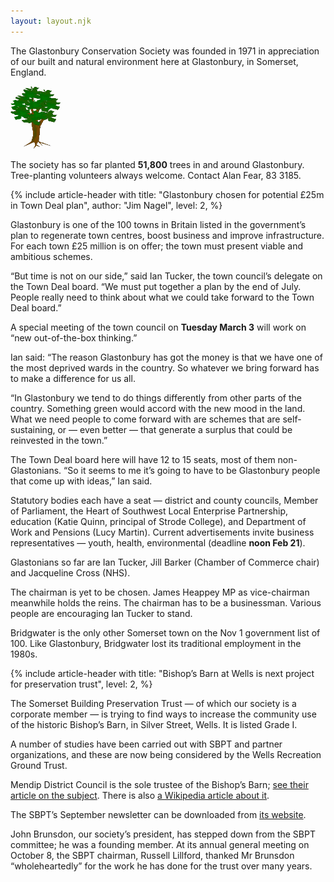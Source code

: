 ```yaml
---
layout: layout.njk
---
```


<section class="boxout right italic sans" aria-label="About the society">

<p class="highlight">
	The Glastonbury Conservation Society was founded in 1971
	in appreciation of our built and natural environment
	here at Glastonbury, in Somerset, England.
</p>

<img class="limit center" alt="" src="/img/tree2aw.png" style="width: 6em">

The society has so far planted **51,800** trees in and around Glastonbury.
Tree-planting volunteers always welcome.
Contact Alan Fear, 83 3185.

</section>

<article>

{% include article-header with
	title: "Glastonbury chosen for potential £25m in Town Deal plan",
	author: "Jim Nagel",
	level: 2,
%}

Glastonbury is one of the 100 towns in Britain listed in the
government’s plan to regenerate town centres, boost business and improve
infrastructure. For each town £25 million is on offer; the town must
present viable and ambitious schemes.

“But time is not on our side,” said Ian Tucker, the town council’s
delegate on the Town Deal board. “We must put together a plan by the end
of July. People really need to think about what we could take forward to
the Town Deal board.”

A special meeting of the town council on **Tuesday March 3** will work
on “new out-of-the-box thinking.”

Ian said: “The reason Glastonbury has got the money is that we have one
of the most deprived wards in the country. So whatever we bring forward
has to make a difference for us all.

“In Glastonbury we tend to do things differently from other parts of the
country. Something green would accord with the new mood in the land.
What we need people to come forward with are schemes that are
self-sustaining, or — even better — that generate a surplus that could
be reinvested in the town.”

The Town Deal board here will have 12 to 15 seats, most of them
non-Glastonians. “So it seems to me it’s going to have to be Glastonbury
people that come up with ideas,” Ian said.

Statutory bodies each have a seat — district and county councils, Member
of Parliament, the Heart of Southwest Local Enterprise Partnership,
education (Katie Quinn, principal of Strode College), and Department of
Work and Pensions (Lucy Martin). Current advertisements invite business
representatives — youth, health, environmental (deadline **noon Feb
21**).

Glastonians so far are Ian Tucker, Jill Barker (Chamber of Commerce
chair) and Jacqueline Cross (NHS).

The chairman is yet to be chosen. James Heappey MP as vice-chairman
meanwhile holds the reins. The chairman has to be a businessman. Various
people are encouraging Ian Tucker to stand.

Bridgwater is the only other Somerset town on the Nov 1 government list
of 100. Like Glastonbury, Bridgwater lost its traditional employment in
the 1980s.

</article>

<article>

{% include article-header with
	title: "Bishop’s Barn at Wells is next project for preservation trust",
	level: 2,
%}

The Somerset Building Preservation Trust — of which our society is a
corporate member — is trying to find ways to increase the community use
of the historic Bishop’s Barn, in Silver Street, Wells. It is listed
Grade I.

A number of studies have been carried out with SBPT and partner
organizations, and these are now being considered by the Wells
Recreation Ground Trust.

Mendip District Council is the sole trustee of the Bishop’s Barn;
[see their article on the subject](https://www.mendip.gov.uk/article/6732/The-Bishop-s-Barn-Bandstand-and-Wells-Recreation-Ground).
There is also [a Wikipedia article about it](https://en.wikipedia.org/wiki/The_Bishop's_Barn%2C_Wells).

The SBPT’s September newsletter can be downloaded from [its
website](http://sbpt.info).

John Brunsdon, our society’s president, has stepped down from the SBPT
committee; he was a founding member. At its annual general meeting on
October 8, the SBPT chairman, Russell Lillford, thanked Mr Brunsdon
“wholeheartedly” for the work he has done for the trust over many years.

</article>
